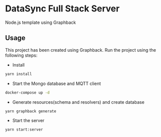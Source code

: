# DataSync Full Stack Server

Node.js template using Graphback

## Usage

This project has been created using Graphback. 
Run the project using the following steps:

- Install

```sh
yarn install
```

- Start the Mongo database and MQTT client

```sh
docker-compose up -d
```

- Generate resources(schema and resolvers) and create database

```sh
yarn graphback generate
```

- Start the server

```sh
yarn start:server
```